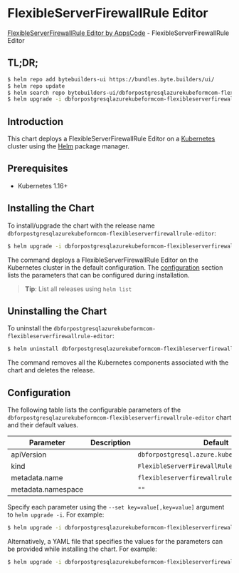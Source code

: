 # FlexibleServerFirewallRule Editor

[FlexibleServerFirewallRule Editor by AppsCode](https://byte.builders) - FlexibleServerFirewallRule Editor

## TL;DR;

```bash
$ helm repo add bytebuilders-ui https://bundles.byte.builders/ui/
$ helm repo update
$ helm search repo bytebuilders-ui/dbforpostgresqlazurekubeformcom-flexibleserverfirewallrule-editor --version=v0.4.17
$ helm upgrade -i dbforpostgresqlazurekubeformcom-flexibleserverfirewallrule-editor bytebuilders-ui/dbforpostgresqlazurekubeformcom-flexibleserverfirewallrule-editor -n default --create-namespace --version=v0.4.17
```

## Introduction

This chart deploys a FlexibleServerFirewallRule Editor on a [Kubernetes](http://kubernetes.io) cluster using the [Helm](https://helm.sh) package manager.

## Prerequisites

- Kubernetes 1.16+

## Installing the Chart

To install/upgrade the chart with the release name `dbforpostgresqlazurekubeformcom-flexibleserverfirewallrule-editor`:

```bash
$ helm upgrade -i dbforpostgresqlazurekubeformcom-flexibleserverfirewallrule-editor bytebuilders-ui/dbforpostgresqlazurekubeformcom-flexibleserverfirewallrule-editor -n default --create-namespace --version=v0.4.17
```

The command deploys a FlexibleServerFirewallRule Editor on the Kubernetes cluster in the default configuration. The [configuration](#configuration) section lists the parameters that can be configured during installation.

> **Tip**: List all releases using `helm list`

## Uninstalling the Chart

To uninstall the `dbforpostgresqlazurekubeformcom-flexibleserverfirewallrule-editor`:

```bash
$ helm uninstall dbforpostgresqlazurekubeformcom-flexibleserverfirewallrule-editor -n default
```

The command removes all the Kubernetes components associated with the chart and deletes the release.

## Configuration

The following table lists the configurable parameters of the `dbforpostgresqlazurekubeformcom-flexibleserverfirewallrule-editor` chart and their default values.

|     Parameter      | Description |                         Default                          |
|--------------------|-------------|----------------------------------------------------------|
| apiVersion         |             | <code>dbforpostgresql.azure.kubeform.com/v1alpha1</code> |
| kind               |             | <code>FlexibleServerFirewallRule</code>                  |
| metadata.name      |             | <code>flexibleserverfirewallrule</code>                  |
| metadata.namespace |             | <code>""</code>                                          |


Specify each parameter using the `--set key=value[,key=value]` argument to `helm upgrade -i`. For example:

```bash
$ helm upgrade -i dbforpostgresqlazurekubeformcom-flexibleserverfirewallrule-editor bytebuilders-ui/dbforpostgresqlazurekubeformcom-flexibleserverfirewallrule-editor -n default --create-namespace --version=v0.4.17 --set apiVersion=dbforpostgresql.azure.kubeform.com/v1alpha1
```

Alternatively, a YAML file that specifies the values for the parameters can be provided while
installing the chart. For example:

```bash
$ helm upgrade -i dbforpostgresqlazurekubeformcom-flexibleserverfirewallrule-editor bytebuilders-ui/dbforpostgresqlazurekubeformcom-flexibleserverfirewallrule-editor -n default --create-namespace --version=v0.4.17 --values values.yaml
```
